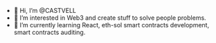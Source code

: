 - 👋 Hi, I’m @CASTVELL
- 👀 I’m interested in Web3 and create stuff to solve people problems.
- 🌱 I’m currently learning React, eth-sol smart contracts development, smart contracts auditing.

<!---
CASTVELL/CASTVELL is a ✨ special ✨ repository because its `README.md` (this file) appears on your GitHub profile.
You can click the Preview link to take a look at your changes.
--->
